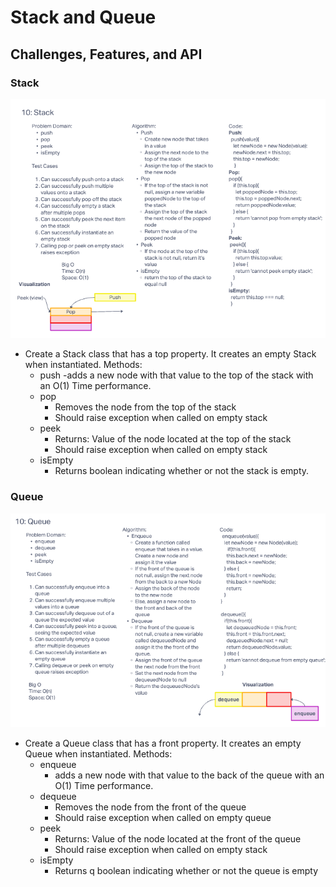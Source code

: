 # Stack and Queue

## Challenges, Features, and API

### Stack

![UML](stack-whiteboard.png)

  - Create a Stack class that has a top property. It creates an empty Stack when instantiated.
  Methods:
    - push
        -adds a new node with that value to the top of the stack with an O(1) Time performance.
    - pop
      - Removes the node from the top of the stack
      - Should raise exception when called on empty stack
    - peek
      - Returns: Value of the node located at the top of the stack
      - Should raise exception when called on empty stack
    - isEmpty
      - Returns boolean indicating whether or not the stack is empty.

### Queue

![UML](queue-whiteboard.png)

  - Create a Queue class that has a front property. It creates an empty Queue when instantiated.
  Methods:
    - enqueue
      - adds a new node with that value to the back of the queue with an O(1) Time performance.
    - dequeue
      - Removes the node from the front of the queue
      - Should raise exception when called on empty queue
    - peek
      - Returns: Value of the node located at the front of the queue
      - Should raise exception when called on empty stack
    - isEmpty
      - Returns q boolean indicating whether or not the queue is empty

